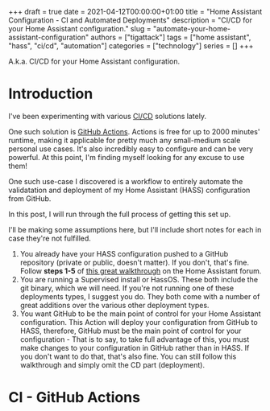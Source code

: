 +++
draft = true
date = 2021-04-12T00:00:00+01:00
title = "Home Assistant Configuration - CI and Automated Deployments"
description = "CI/CD for your Home Assistant configuration."
slug = "automate-your-home-assistant-configuration"
authors = ["tigattack"]
tags = ["home assistant", "hass", "ci/cd", "automation"]
categories = ["technology"]
series = []
+++

A.k.a. CI/CD for your Home Assistant configuration.


# Introduction

I've been experimenting with various [CI/CD](https://www.redhat.com/en/topics/devops/what-is-ci-cd) solutions lately.

One such solution is [GitHub Actions](https://github.com/features/actions). Actions is free for up to 2000 minutes' runtime, making it applicable for pretty much any small-medium scale personal use cases. It's also incredibly easy to configure and can be very powerful.
At this point, I'm finding myself looking for any excuse to use them!

One such use-case I discovered is a workflow to entirely automate the validatation and deployment of my Home Assistant (HASS) configuration from GitHub.

In this post, I will run through the full process of getting this set up.

I'll be making some assumptions here, but I'll include short notes for each in case they're not fulfilled.

1. You already have your HASS configuration pushed to a GitHub repository (private or public, doesn't matter).
	If you don't, that's fine. Follow **steps 1-5** of [this great walkthrough](https://community.home-assistant.io/t/sharing-your-configuration-on-github/195144) on the Home Assistant forum.
2. You are running a Supervised install or HassOS. These both include the git binary, which we will need.
    If you're not running one of these deployments types, I suggest you do. They both come with a number of great additions over the various other deployment types.
4. You want GitHub to be the main point of control for your Home Assistant configuration.
	This Action will deploy your configuration from GitHub to HASS, therefore, GitHub must be the main point of control for your configuration - That is to say, to take full advantage of this, you must make changes to your configuration in GitHub rather than in HASS.
	If you don't want to do that, that's also fine. You can still follow this walkthrough and simply omit the CD part (deployment).

# CI - GitHub Actions


